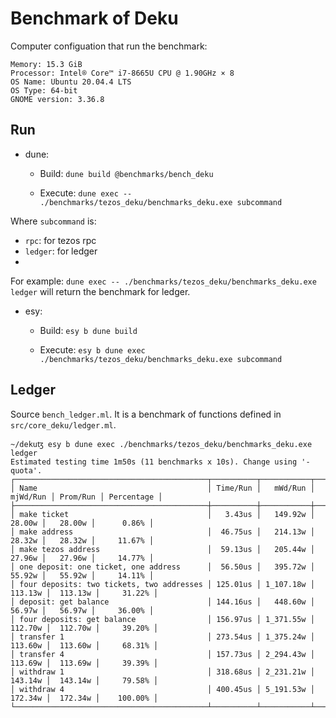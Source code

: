 # Benchmark of Deku

Computer configuation that run the benchmark:

```
Memory: 15.3 GiB
Processor: Intel® Core™ i7-8665U CPU @ 1.90GHz × 8 
OS Name: Ubuntu 20.04.4 LTS
OS Type: 64-bit
GNOME version: 3.36.8
```

## Run
- dune:

    - Build: `dune build @benchmarks/bench_deku`

    - Execute: `dune exec -- ./benchmarks/tezos_deku/benchmarks_deku.exe subcommand`

Where `subcommand` is:
- `rpc`: for tezos rpc
- `ledger`: for ledger
- 

For example: `dune exec -- ./benchmarks/tezos_deku/benchmarks_deku.exe ledger` will return the benchmark for ledger.

- esy:

    - Build: `esy b dune build`

    - Execute: `esy b dune exec ./benchmarks/tezos_deku/benchmarks_deku.exe subcommand`

## Ledger

Source `bench_ledger.ml`. It is a benchmark of functions defined in `src/core_deku/ledger.ml`.


```
~/dekuꜩ esy b dune exec ./benchmarks/tezos_deku/benchmarks_deku.exe ledger
Estimated testing time 1m50s (11 benchmarks x 10s). Change using '-quota'.
┌───────────────────────────────────────────┬──────────┬───────────┬──────────┬──────────┬────────────┐
│ Name                                      │ Time/Run │   mWd/Run │ mjWd/Run │ Prom/Run │ Percentage │
├───────────────────────────────────────────┼──────────┼───────────┼──────────┼──────────┼────────────┤
│ make ticket                               │   3.43us │   149.92w │   28.00w │   28.00w │      0.86% │
│ make address                              │  46.75us │   214.13w │   28.32w │   28.32w │     11.67% │
│ make tezos address                        │  59.13us │   205.44w │   27.96w │   27.96w │     14.77% │
│ one deposit: one ticket, one address      │  56.50us │   395.72w │   55.92w │   55.92w │     14.11% │
│ four deposits: two tickets, two addresses │ 125.01us │ 1_107.18w │  113.13w │  113.13w │     31.22% │
│ deposit: get balance                      │ 144.16us │   448.60w │   56.97w │   56.97w │     36.00% │
│ four deposits: get balance                │ 156.97us │ 1_371.55w │  112.70w │  112.70w │     39.20% │
│ transfer 1                                │ 273.54us │ 1_375.24w │  113.60w │  113.60w │     68.31% │
│ transfer 4                                │ 157.73us │ 2_294.43w │  113.69w │  113.69w │     39.39% │
│ withdraw 1                                │ 318.68us │ 2_231.21w │  143.14w │  143.14w │     79.58% │
│ withdraw 4                                │ 400.45us │ 5_191.53w │  172.34w │  172.34w │    100.00% │
└───────────────────────────────────────────┴──────────┴───────────┴──────────┴──────────┴────────────┘
```